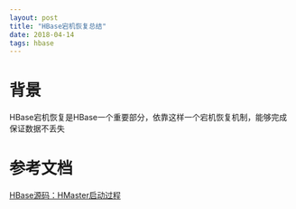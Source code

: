 ```yaml
---
layout: post
title: "HBase宕机恢复总结"
date: 2018-04-14
tags: hbase
---
```


# 背景
HBase宕机恢复是HBase一个重要部分，依靠这样一个宕机恢复机制，能够完成保证数据不丢失

# 参考文档
[HBase源码：HMaster启动过程](https://yq.aliyun.com/articles/25837)

